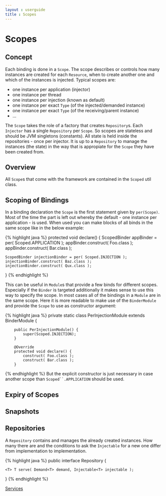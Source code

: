 ```yaml
---
layout : userguide
title : Scopes
---
```

# Scopes

## Concept 
Each binding is done in a `Scope`. The scope describes or controls how many instances are created for each `Resource`, when to create another one and which of the instances is injected.
Typical scopes are:

* one instance per application (injector)
* one instance per thread
* one instance per injection (known as default)
* one instance per exact `Type` (of the injected/demanded instance)
* one instance per exact `Type` (of the receiving/parent instance)
* ...

The `Scope` takes the role of a factory that creates `Repository`s. Each `Injector` has a single `Repository` per `Scope`. 
So scopes are stateless and should be JVM singletons (constants). All state is held inside the repositories - once per injector. 
It is up to a `Repository` to manage the instances (the state) in the way that is appropiate for the `Scope` they have been created from.

## Overview
All `Scope`s that come with the framework are contained in the `Scoped` util class. 

## Scoping of Bindings
In a binding declaration the `Scope` is the first statement given by `per(Scope)`. Most of the time the part is left out whereby the default - one instance per application - is used.
When used you can make blocks of all binds in the same scope like in the below example:

{% highlight java %}
protected void declare() {
	ScopedBinder appBinder = per( Scoped.APPLICATION );
	appBinder.construct( Foo.class );
	appBinder.construct( Bar.class );
	
	ScopedBinder injectionBinder = per( Scoped.INJECTION );
	injectionBinder.construct( Baz.class );
	injectionBinder.construct( Qux.class );
}
{% endhighlight %}

This can be useful in `Module`s that provide a few binds for different scopes. Especially if the `Binder` is targeted additionally it makes sense to use this way to specify the scope.
In most cases all of the bindings in a `Module` are in the same scope. Here it is more readable to make use of the `BinderModule` and provide the `Scope` to use as constructor argument:

{% highlight java %}
	private static class PerInjectionModule
			extends BinderModule {

		public PerInjectionModule() {
			super(Scoped.INJECTION);
		}

		@Override
		protected void declare() {
			construct( Foo.class );
			construct( Bar.class );
		} 
{% endhighlight %}
But the explicit constructor is just necessary in case another scope than `Scoped``.APPLICATION` should be used.

## Expiry of Scopes

## Snapshots

## Repositories
A `Repository` contains and manages the already created instances. 
How many there are and the conditions to ask the `Injectable` for a new one differ from implementation to implementation.


{% highlight java %}
public interface Repository {

	<T> T serve( Demand<T> demand, Injectable<T> injectable );
}
{% endhighlight %}


 <a class='next' href="services.html"><span class="icon-chevron-right"></span>Services</a>
 
